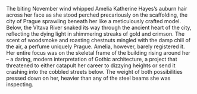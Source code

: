 The biting November wind whipped Amelia Katherine Hayes’s auburn hair across her face as she stood perched precariously on the scaffolding, the city of Prague sprawling beneath her like a meticulously crafted model.  Below, the Vltava River snaked its way through the ancient heart of the city, reflecting the dying light in shimmering streaks of gold and crimson.  The scent of woodsmoke and roasting chestnuts mingled with the damp chill of the air, a perfume uniquely Prague.  Amelia, however, barely registered it.  Her entire focus was on the skeletal frame of the building rising around her – a daring, modern interpretation of Gothic architecture, a project that threatened to either catapult her career to dizzying heights or send it crashing into the cobbled streets below.  The weight of both possibilities pressed down on her, heavier than any of the steel beams she was inspecting.
